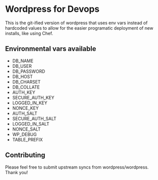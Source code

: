 # Wordpress for Devops

This is the git-ified version of wordpress that uses env vars instead of hardcoded values to allow for the easier programatic deployment of new installs, like using Chef.

## Environmental vars available

* DB_NAME
* DB_USER
* DB_PASSWORD
* DB_HOST
* DB_CHARSET
* DB_COLLATE
* AUTH_KEY
* SECURE_AUTH_KEY
* LOGGED_IN_KEY
* NONCE_KEY
* AUTH_SALT
* SECURE_AUTH_SALT
* LOGGED_IN_SALT
* NONCE_SALT
* WP_DEBUG
* TABLE_PREFIX

## Contributing
Please feel free to submit upstream syncs from wordpress/wordpress. Thank you!


